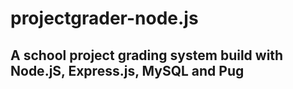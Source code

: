 # projectgrader-node.js
## A school project grading system build with Node.jS, Express.js, MySQL and Pug

